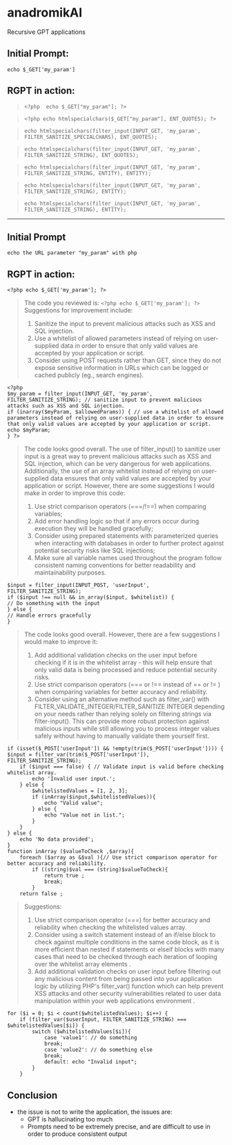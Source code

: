 # anadromikAI
Recursive GPT applications

## Initial Prompt:
`echo $_GET['my_param']`

## RGPT in action:
> `<?php  echo $_GET["my_param"]; ?>`

> `<?php echo htmlspecialchars($_GET["my_param"], ENT_QUOTES); ?>`

> `echo htmlspecialchars(filter_input(INPUT_GET, 'my_param', FILTER_SANITIZE_SPECIALCHARS), ENT_QUOTES);`

> `echo htmlspecialchars(filter_input(INPUT_GET, 'my_param', FILTER_SANITIZE_STRING), ENT_QUOTES);`

> `echo htmlspecialchars(filter_input(INPUT_GET, 'my_param', FILTER_SANITIZE_STRING, ENTITY), ENTITY);`

> `echo htmlspecialchars(filter_input(INPUT_GET, 'my_param', FILTER_SANITIZE_STRING), ENTITY);`

> `echo htmlspecialchars(filter_input(INPUT_GET, 'my_param', FILTER_SANITIZE_STRING), ENTITY);`

---

## Initial Prompt
`echo the URL parameter "my_param" with php`

## RGPT in action:
`<?php echo $_GET['my_param']; ?>`

> The code you reviewed is:  `<?php echo $_GET['my_param']; ?>`
> Suggestions for improvement include: 
> 1. Sanitize the input to prevent malicious attacks such as XSS and SQL injection.  
> 2. Use a whitelist of allowed parameters instead of relying on user-supplied data in order to ensure that only valid values are accepted by your application or script. 
> 3. Consider using POST requests rather than GET, since they do not expose sensitive information in URLs which can be logged or cached publicly (eg., search engines).

```
<?php 
$my_param = filter_input(INPUT_GET, 'my_param', FILTER_SANITIZE_STRING); // sanitize input to prevent malicious attacks such as XSS and SQL injection.  
if (inarray($myParam, $allowedParams)) { // use a whitelist of allowed parameters instead of relying on user-supplied data in order to ensure that only valid values are accepted by your application or script. 	
echo $myParam; 
} ?>
```

> The code looks good overall. The use of filter_input() to sanitize user input is a great way to prevent malicious attacks such as XSS and SQL injection, which can be very dangerous for web applications. Additionally, the use of an array whitelist instead of relying on user-supplied data ensures that only valid values are accepted by your application or script. 
> However, there are some suggestions I would make in order to improve this code: 
> 1) Use strict comparison operators (===/!==) when comparing variables;  
> 2) Add error handling logic so that if any errors occur during execution they will be handled gracefully;   	
> 3) Consider using prepared statements with parameterized queries when interacting with databases in order to further protect against potential security risks like SQL injections;     
> 4) Make sure all variable names used throughout the program follow consistent naming conventions for better readability and maintainability purposes.

```
$input = filter_input(INPUT_POST, 'userInput', FILTER_SANITIZE_STRING); 
if ($input !== null && in_array($input, $whitelist)) { 
// Do something with the input 
} else { 
// Handle errors gracefully 
}
```
					
> The code looks good overall. However, there are a few suggestions I would make to improve it: 
> 1) Add additional validation checks on the user input before checking if it is in the whitelist array - this will help ensure that only valid data is being processed and reduce potential security risks. 
> 2) Use strict comparison operators (=== or !== instead of == or != ) when comparing variables for better accuracy and reliability.  
> 3) Consider using an alternative method such as filter_var() with FILTER_VALIDATE_INTEGER/FILTER_SANITIZE INTEGER depending on your needs rather than relying solely on filtering strings via filter-input(). This can provide more robust protection against malicious inputs while still allowing you to process integer values safely without having to manually validate them yourself first.

```
if (isset($_POST['userInput']) && !empty(trim($_POST['userInput']))) { 
$input = filter_var(trim($_POST['userInput']), FILTER_SANITIZE_STRING); 
    if ($input === false) { // Validate input is valid before checking whitelist array.  
        echo 'Invalid user input.';    		     	       
    } else {         
        $whitelistedValues = [1, 2, 3]; 
        if (inArray($input,$whitelistedValues)){              
            echo "Valid value";           
        } else {               
            echo "Value not in list.";            
        }
    }
} else {
    echo 'No data provided';
} 
function inArray ($valueToCheck ,$array){ 
    foreach ($array as &$val ){// Use strict comparison operator for better accuracy and reliability. 
        if ((string)$val === (string)$valueToCheck){                 
            return true ;                  
            break;
        }               
    return false ;
```
								
> Suggestions: 
> 1. Use strict comparison operator (===) for better accuracy and reliability when checking the whitelisted values array.  
> 2. Consider using a switch statement instead of an if/else block to check against multiple conditions in the same code block, as it is more efficient than nested if statements or elseif blocks with many cases that need to be checked through each iteration of looping over the whitelist array elements .   
> 3. Add additional validation checks on user input before filtering out any malicious content from being passed into your application logic by utilizing PHP's filter_var() function which can help prevent XSS attacks and other security vulnerabilities related to user data manipulation within your web applications environment .
								
```
for ($i = 0; $i < count($whitelistedValues); $i++) { 
    if (filter_var($userInput, FILTER_SANITIZE_STRING) === $whitelistedValues[$i]) {
        switch ($whitelistedValues[$i]){  	     
            case 'value1': // do something 
            break; 
            case 'value2': // do something else 
            break; 
            default: echo "Invalid input"; 
        } 
    }
```

## Conclusion

- the issue is not to write the application, the issues are:
	- GPT is hallucinating too much
	- Prompts need to be extremely precise, and are difficult to use in order to produce consistent output
